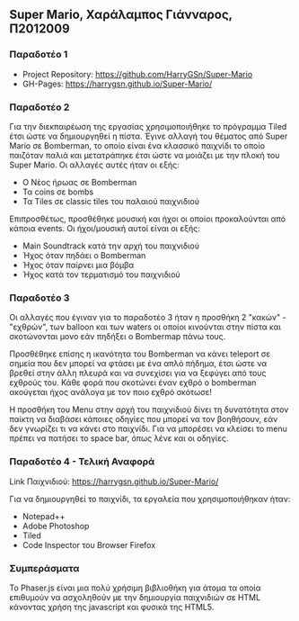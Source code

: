 <h2>Super Mario, Χαράλαμπος Γιάνναρος, Π2012009</h2>

<h3>Παραδοτέο 1</h3>
<ul>
<li>Project Repository: <a href="https://github.com/HarryGSn/Super-Mario">https://github.com/HarryGSn/Super-Mario</a></li>
<li>GH-Pages: <a href="https://harrygsn.github.io/Super-Mario/">https://harrygsn.github.io/Super-Mario/</a></li>
</ul> 

<h3>Παραδοτέο 2</h3>

Για την διεκπαιρέωση της εργασίας χρησιμοποιήθηκε το πρόγραμμα Tiled έτσι ώστε να δημιουργηθεί η πίστα.
Έγινε αλλαγή του θέματος από Super Mario σε Bomberman, το οποίο είναι ένα κλασσικό παιχνίδι το οποίο παιζόταν παλιά και μετατράπηκε έτσι ώστε να μοιάζει με την πλοκή του Super Mario.
Οι αλλαγές αυτές ήταν οι εξής:
<ul>
  <li>Ο Νέος ήρωας σε Bomberman</li>
  <li>Τα coins σε bombs</li>
  <li>Τα Tiles σε classic tiles του παλαιού παιχνιδιού</li>
</ul>

Επιπροσθέτως, προσθέθηκε μουσική και ήχοι οι οποίοι προκαλούνται από κάποια events. 
Οι ήχοι/μουσική αυτοί είναι οι εξής:
<ul>
  <li>Main Soundtrack κατά την αρχή του παιχνιδιού</li>
  <li>Ήχος όταν πηδάει ο Bomberman</li>
  <li>Ήχος όταν παίρνει μια βόμβα</li>
  <li>Ήχος κατά τον τερματισμό του παιχνιδιού</li>
</ul>


<h3>Παραδοτέο 3</h3>

Οι αλλαγές που έγιναν για το παραδοτέο 3 ήταν η προσθήκη 2 "κακών" - "εχθρών", των balloon και των waters οι οποίοι κινούνται στην πίστα και σκοτώνονται μονο εάν πηδήξει ο Bombermap πάνω τους.

Προσθέθηκε επίσης η ικανότητα του Bomberman να κάνει teleport σε σημεία που δεν μπορεί να φτάσει με ένα απλό πήδημα, έτσι ώστε να βρεθεί στην άλλη πλευρά και να συνεχίσει για να ξεφύγει από τους εχθρούς του.
Κάθε φορά που σκοτώνει έναν εχθρό ο bomberman ακούγεται ήχος ανάλογα με τον ποιο εχθρό σκότωσε!

Η προσθήκη του Menu στην αρχή του παιχνιδιού δίνει τη δυνατότητα στον παίκτη να διαβάσει κάποιες οδηγίες που μπορεί να τον βοηθήσουν, εάν δεν γνωρίζει τι να κάνει στο παιχνίδι. Για να μπορέσει να κλείσει το menu πρέπει να πατήσει το space bar, όπως λένε και οι οδηγίες.

<h3>Παραδοτέο 4 - Τελική Αναφορά</h3>
Link Παιχνιδιού: <a href="https://harrygsn.github.io/Super-Mario/">https://harrygsn.github.io/Super-Mario/</a>

Για να δημιουργηθεί το παιχνίδι, τα εργαλεία που χρησιμοποιήθηκαν ήταν:
<ul>
  <li>Notepad++</li>
  <li>Adobe Photoshop</li>
  <li>Tiled</li>
  <li>Code Inspector του Browser Firefox</li>
</ul>


<h3>Συμπεράσματα</h3>
Το Phaser.js είναι μια πολύ χρήσιμη βιβλιοθήκη για άτομα τα οποία επιθυμούν να ασχοληθούν με την δημιουργία παιχνιδιών σε HTML κάνοντας χρήση της javascript και φυσικά της HTML5.
